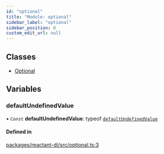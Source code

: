 ```yaml
---
id: "optional"
title: "Module: optional"
sidebar_label: "optional"
sidebar_position: 0
custom_edit_url: null
---
```


## Classes

- [Optional](../classes/optional.Optional.md)

## Variables

### defaultUndefinedValue

• `Const` **defaultUndefinedValue**: typeof [`defaultUndefinedValue`](optional.md#defaultundefinedvalue)

#### Defined in

[packages/reactant-di/src/optional.ts:3](https://github.com/unadlib/reactant/blob/0168c3f1/packages/reactant-di/src/optional.ts#L3)
